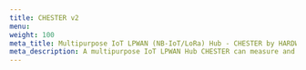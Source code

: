 ```yaml
---
title: CHESTER v2
menu:
weight: 100
meta_title: Multipurpose IoT LPWAN (NB-IoT/LoRa) Hub - CHESTER by HARDWARIO
meta_description: A multipurpose IoT LPWAN Hub CHESTER can measure and transfer any data from various sources and interfaces through the Narrowband IoT or LoRA and can run on a battery for up to 5 years.
---
```

